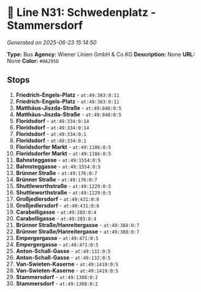 # 🚌 Line N31: Schwedenplatz - Stammersdorf

*Generated on 2025-06-23 15:14:50*

**Type:** Bus
**Agency:** Wiener Linien GmbH & Co KG
**Description:** None
**URL:** None
**Color:** `#0A295D`

## Stops

1. **Friedrich-Engels-Platz** - `at:49:363:0:11`
2. **Friedrich-Engels-Platz** - `at:49:363:0:11`
3. **Matthäus-Jiszda-Straße** - `at:49:848:0:5`
4. **Matthäus-Jiszda-Straße** - `at:49:848:0:5`
5. **Floridsdorf** - `at:49:334:0:14`
6. **Floridsdorf** - `at:49:334:0:14`
7. **Floridsdorf** - `at:49:334:0:1`
8. **Floridsdorf** - `at:49:334:0:1`
9. **Floridsdorfer Markt** - `at:49:1186:0:5`
10. **Floridsdorfer Markt** - `at:49:1186:0:5`
11. **Bahnsteggasse** - `at:49:1554:0:5`
12. **Bahnsteggasse** - `at:49:1554:0:5`
13. **Brünner Straße** - `at:49:176:0:7`
14. **Brünner Straße** - `at:49:176:0:7`
15. **Shuttleworthstraße** - `at:49:1229:0:5`
16. **Shuttleworthstraße** - `at:49:1229:0:5`
17. **Großjedlersdorf** - `at:49:431:0:8`
18. **Großjedlersdorf** - `at:49:431:0:8`
19. **Carabelligasse** - `at:49:203:0:4`
20. **Carabelligasse** - `at:49:203:0:4`
21. **Brünner Straße/Hanreitergasse** - `at:49:388:0:7`
22. **Brünner Straße/Hanreitergasse** - `at:49:388:0:7`
23. **Empergergasse** - `at:49:471:0:5`
24. **Empergergasse** - `at:49:471:0:5`
25. **Anton-Schall-Gasse** - `at:49:132:0:5`
26. **Anton-Schall-Gasse** - `at:49:132:0:5`
27. **Van-Swieten-Kaserne** - `at:49:1419:0:5`
28. **Van-Swieten-Kaserne** - `at:49:1419:0:5`
29. **Stammersdorf** - `at:49:1308:0:2`
30. **Stammersdorf** - `at:49:1308:0:2`